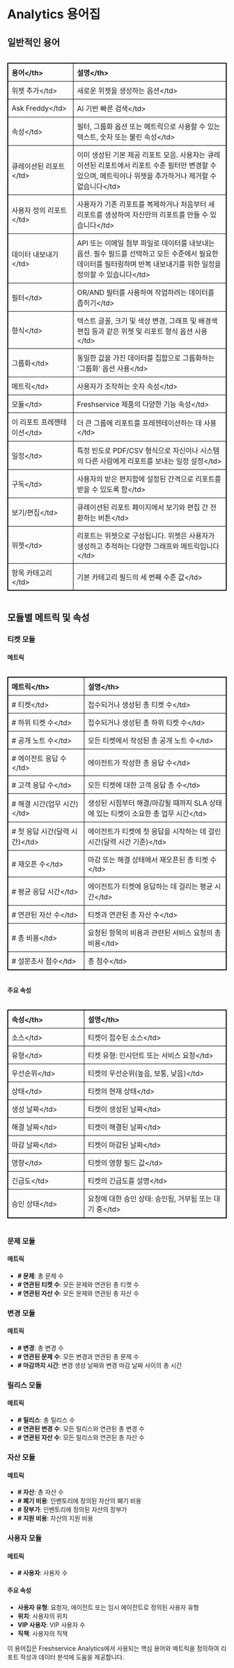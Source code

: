 # Analytics 용어집

## 일반적인 용어

<div style="overflow-x: auto;">
<table style="border: 1px solid #000; border-collapse: collapse; width: 100%;">
<thead>
<tr>
<th style="border: 1px solid #000; padding: 8px; text-align: left; width: 30%;">용어&lt;/th>
<th style="border: 1px solid #000; padding: 8px; text-align: left; width: 70%;">설명&lt;/th>
</tr>
</thead>
<tbody>
<tr>
<td style="border: 1px solid #000; padding: 8px;">위젯 추가&lt;/td>
<td style="border: 1px solid #000; padding: 8px;">새로운 위젯을 생성하는 옵션&lt;/td>
</tr>
<tr>
<td style="border: 1px solid #000; padding: 8px;">Ask Freddy&lt;/td>
<td style="border: 1px solid #000; padding: 8px;">AI 기반 빠른 검색&lt;/td>
</tr>
<tr>
<td style="border: 1px solid #000; padding: 8px;">속성&lt;/td>
<td style="border: 1px solid #000; padding: 8px;">필터, 그룹화 옵션 또는 메트릭으로 사용할 수 있는 텍스트, 숫자 또는 불린 속성&lt;/td>
</tr>
<tr>
<td style="border: 1px solid #000; padding: 8px;">큐레이션된 리포트&lt;/td>
<td style="border: 1px solid #000; padding: 8px;">이미 생성된 기본 제공 리포트 모음. 사용자는 큐레이션된 리포트에서 리포트 수준 필터만 변경할 수 있으며, 메트릭이나 위젯을 추가하거나 제거할 수 없습니다&lt;/td>
</tr>
<tr>
<td style="border: 1px solid #000; padding: 8px;">사용자 정의 리포트&lt;/td>
<td style="border: 1px solid #000; padding: 8px;">사용자가 기존 리포트를 복제하거나 처음부터 새 리포트를 생성하여 자신만의 리포트를 만들 수 있습니다&lt;/td>
</tr>
<tr>
<td style="border: 1px solid #000; padding: 8px;">데이터 내보내기&lt;/td>
<td style="border: 1px solid #000; padding: 8px;">API 또는 이메일 첨부 파일로 데이터를 내보내는 옵션. 필수 필드를 선택하고 모든 수준에서 필요한 데이터를 필터링하며 반복 내보내기를 위한 일정을 정의할 수 있습니다&lt;/td>
</tr>
<tr>
<td style="border: 1px solid #000; padding: 8px;">필터&lt;/td>
<td style="border: 1px solid #000; padding: 8px;">OR/AND 필터를 사용하여 작업하려는 데이터를 좁히기&lt;/td>
</tr>
<tr>
<td style="border: 1px solid #000; padding: 8px;">형식&lt;/td>
<td style="border: 1px solid #000; padding: 8px;">텍스트 글꼴, 크기 및 색상 변경, 그래프 및 배경색 편집 등과 같은 위젯 및 리포트 형식 옵션 사용&lt;/td>
</tr>
<tr>
<td style="border: 1px solid #000; padding: 8px;">그룹화&lt;/td>
<td style="border: 1px solid #000; padding: 8px;">동일한 값을 가진 데이터를 집합으로 그룹화하는 '그룹화' 옵션 사용&lt;/td>
</tr>
<tr>
<td style="border: 1px solid #000; padding: 8px;">메트릭&lt;/td>
<td style="border: 1px solid #000; padding: 8px;">사용자가 조작하는 숫자 속성&lt;/td>
</tr>
<tr>
<td style="border: 1px solid #000; padding: 8px;">모듈&lt;/td>
<td style="border: 1px solid #000; padding: 8px;">Freshservice 제품의 다양한 기능 속성&lt;/td>
</tr>
<tr>
<td style="border: 1px solid #000; padding: 8px;">이 리포트 프레젠테이션&lt;/td>
<td style="border: 1px solid #000; padding: 8px;">더 큰 그룹에 리포트를 프레젠테이션하는 데 사용&lt;/td>
</tr>
<tr>
<td style="border: 1px solid #000; padding: 8px;">일정&lt;/td>
<td style="border: 1px solid #000; padding: 8px;">특정 빈도로 PDF/CSV 형식으로 자신이나 시스템의 다른 사람에게 리포트를 보내는 일정 설정&lt;/td>
</tr>
<tr>
<td style="border: 1px solid #000; padding: 8px;">구독&lt;/td>
<td style="border: 1px solid #000; padding: 8px;">사용자의 받은 편지함에 설정된 간격으로 리포트를 받을 수 있도록 함&lt;/td>
</tr>
<tr>
<td style="border: 1px solid #000; padding: 8px;">보기/편집&lt;/td>
<td style="border: 1px solid #000; padding: 8px;">큐레이션된 리포트 페이지에서 보기와 편집 간 전환하는 버튼&lt;/td>
</tr>
<tr>
<td style="border: 1px solid #000; padding: 8px;">위젯&lt;/td>
<td style="border: 1px solid #000; padding: 8px;">리포트는 위젯으로 구성됩니다. 위젯은 사용자가 생성하고 추적하는 다양한 그래프와 메트릭입니다&lt;/td>
</tr>
<tr>
<td style="border: 1px solid #000; padding: 8px;">항목 카테고리&lt;/td>
<td style="border: 1px solid #000; padding: 8px;">기본 카테고리 필드의 세 번째 수준 값&lt;/td>
</tr>
</tbody>
</table>
</div>

## 모듈별 메트릭 및 속성

### 티켓 모듈

#### 메트릭

<div style="overflow-x: auto;">
<table style="border: 1px solid #000; border-collapse: collapse; width: 100%;">
<thead>
<tr>
<th style="border: 1px solid #000; padding: 8px; text-align: left; width: 35%;">메트릭&lt;/th>
<th style="border: 1px solid #000; padding: 8px; text-align: left; width: 65%;">설명&lt;/th>
</tr>
</thead>
<tbody>
<tr>
<td style="border: 1px solid #000; padding: 8px;"># 티켓&lt;/td>
<td style="border: 1px solid #000; padding: 8px;">접수되거나 생성된 총 티켓 수&lt;/td>
</tr>
<tr>
<td style="border: 1px solid #000; padding: 8px;"># 하위 티켓 수&lt;/td>
<td style="border: 1px solid #000; padding: 8px;">접수되거나 생성된 총 하위 티켓 수&lt;/td>
</tr>
<tr>
<td style="border: 1px solid #000; padding: 8px;"># 공개 노트 수&lt;/td>
<td style="border: 1px solid #000; padding: 8px;">모든 티켓에서 작성된 총 공개 노트 수&lt;/td>
</tr>
<tr>
<td style="border: 1px solid #000; padding: 8px;"># 에이전트 응답 수&lt;/td>
<td style="border: 1px solid #000; padding: 8px;">에이전트가 작성한 총 응답 수&lt;/td>
</tr>
<tr>
<td style="border: 1px solid #000; padding: 8px;"># 고객 응답 수&lt;/td>
<td style="border: 1px solid #000; padding: 8px;">모든 티켓에 대한 고객 응답 총 수&lt;/td>
</tr>
<tr>
<td style="border: 1px solid #000; padding: 8px;"># 해결 시간(업무 시간)&lt;/td>
<td style="border: 1px solid #000; padding: 8px;">생성된 시점부터 해결/마감될 때까지 SLA 상태에 있는 티켓이 소요한 총 업무 시간&lt;/td>
</tr>
<tr>
<td style="border: 1px solid #000; padding: 8px;"># 첫 응답 시간(달력 시간)&lt;/td>
<td style="border: 1px solid #000; padding: 8px;">에이전트가 티켓에 첫 응답을 시작하는 데 걸린 시간(달력 시간 기준)&lt;/td>
</tr>
<tr>
<td style="border: 1px solid #000; padding: 8px;"># 재오픈 수&lt;/td>
<td style="border: 1px solid #000; padding: 8px;">마감 또는 해결 상태에서 재오픈된 총 티켓 수&lt;/td>
</tr>
<tr>
<td style="border: 1px solid #000; padding: 8px;"># 평균 응답 시간&lt;/td>
<td style="border: 1px solid #000; padding: 8px;">에이전트가 티켓에 응답하는 데 걸리는 평균 시간&lt;/td>
</tr>
<tr>
<td style="border: 1px solid #000; padding: 8px;"># 연관된 자산 수&lt;/td>
<td style="border: 1px solid #000; padding: 8px;">티켓과 연관된 총 자산 수&lt;/td>
</tr>
<tr>
<td style="border: 1px solid #000; padding: 8px;"># 총 비용&lt;/td>
<td style="border: 1px solid #000; padding: 8px;">요청된 항목의 비용과 관련된 서비스 요청의 총 비용&lt;/td>
</tr>
<tr>
<td style="border: 1px solid #000; padding: 8px;"># 설문조사 점수&lt;/td>
<td style="border: 1px solid #000; padding: 8px;">총 점수&lt;/td>
</tr>
</tbody>
</table>
</div>

#### 주요 속성

<div style="overflow-x: auto;">
<table style="border: 1px solid #000; border-collapse: collapse; width: 100%;">
<thead>
<tr>
<th style="border: 1px solid #000; padding: 8px; text-align: left; width: 35%;">속성&lt;/th>
<th style="border: 1px solid #000; padding: 8px; text-align: left; width: 65%;">설명&lt;/th>
</tr>
</thead>
<tbody>
<tr>
<td style="border: 1px solid #000; padding: 8px;">소스&lt;/td>
<td style="border: 1px solid #000; padding: 8px;">티켓이 접수된 소스&lt;/td>
</tr>
<tr>
<td style="border: 1px solid #000; padding: 8px;">유형&lt;/td>
<td style="border: 1px solid #000; padding: 8px;">티켓 유형: 인시던트 또는 서비스 요청&lt;/td>
</tr>
<tr>
<td style="border: 1px solid #000; padding: 8px;">우선순위&lt;/td>
<td style="border: 1px solid #000; padding: 8px;">티켓의 우선순위(높음, 보통, 낮음)&lt;/td>
</tr>
<tr>
<td style="border: 1px solid #000; padding: 8px;">상태&lt;/td>
<td style="border: 1px solid #000; padding: 8px;">티켓의 현재 상태&lt;/td>
</tr>
<tr>
<td style="border: 1px solid #000; padding: 8px;">생성 날짜&lt;/td>
<td style="border: 1px solid #000; padding: 8px;">티켓이 생성된 날짜&lt;/td>
</tr>
<tr>
<td style="border: 1px solid #000; padding: 8px;">해결 날짜&lt;/td>
<td style="border: 1px solid #000; padding: 8px;">티켓이 해결된 날짜&lt;/td>
</tr>
<tr>
<td style="border: 1px solid #000; padding: 8px;">마감 날짜&lt;/td>
<td style="border: 1px solid #000; padding: 8px;">티켓이 마감된 날짜&lt;/td>
</tr>
<tr>
<td style="border: 1px solid #000; padding: 8px;">영향&lt;/td>
<td style="border: 1px solid #000; padding: 8px;">티켓의 영향 필드 값&lt;/td>
</tr>
<tr>
<td style="border: 1px solid #000; padding: 8px;">긴급도&lt;/td>
<td style="border: 1px solid #000; padding: 8px;">티켓의 긴급도를 설명&lt;/td>
</tr>
<tr>
<td style="border: 1px solid #000; padding: 8px;">승인 상태&lt;/td>
<td style="border: 1px solid #000; padding: 8px;">요청에 대한 승인 상태: 승인됨, 거부됨 또는 대기 중&lt;/td>
</tr>
</tbody>
</table>
</div>

### 문제 모듈

#### 메트릭
- **# 문제**: 총 문제 수
- **# 연관된 티켓 수**: 모든 문제와 연관된 총 티켓 수
- **# 연관된 자산 수**: 모든 문제와 연관된 총 자산 수

### 변경 모듈

#### 메트릭
- **# 변경**: 총 변경 수
- **# 연관된 문제 수**: 모든 변경과 연관된 총 문제 수
- **# 마감까지 시간**: 변경 생성 날짜와 변경 마감 날짜 사이의 총 시간

### 릴리스 모듈

#### 메트릭
- **# 릴리스**: 총 릴리스 수
- **# 연관된 변경 수**: 모든 릴리스와 연관된 총 변경 수
- **# 연관된 자산 수**: 모든 릴리스와 연관된 총 자산 수

### 자산 모듈

#### 메트릭
- **# 자산**: 총 자산 수
- **# 폐기 비용**: 인벤토리에 정의된 자산의 폐기 비용
- **# 장부가**: 인벤토리에 정의된 자산의 장부가
- **# 지원 비용**: 자산의 지원 비용

### 사용자 모듈

#### 메트릭
- **# 사용자**: 사용자 수

#### 주요 속성
- **사용자 유형**: 요청자, 에이전트 또는 임시 에이전트로 정의된 사용자 유형
- **위치**: 사용자의 위치
- **VIP 사용자**: VIP 사용자 수
- **직책**: 사용자의 직책

이 용어집은 Freshservice Analytics에서 사용되는 핵심 용어와 메트릭을 정의하여 리포트 작성과 데이터 분석에 도움을 제공합니다.